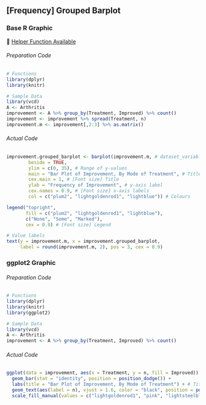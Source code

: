 ## \[Frequency\] Grouped Barplot
### Base R Graphic
:white_heart: [Helper Function Available](../[SC]-Descriptive-Analytics/[SC]-Data-Visualisation/[HF]-Stacked-Barplot-&-Frequency-Table.md)
###### Preparation Code
```r
# Functions
library(dplyr)
library(knitr)

# Sample Data
library(vcd)
A <- Arthritis
improvement <- A %>% group_by(Treatment, Improved) %>% count()
improvement <- improvement %>% spread(Treatment, n)
improvement.m <- improvement[,2:3] %>% as.matrix()
```
###### Actual Code
```r
improvement.grouped_barplot <- barplot(improvement.m, # dataset_variable
        beside = TRUE,
        ylim = c(0, 35), # Range of y-values
        main = "Bar Plot of Improvement, By Mode of Treatment", # Title
        cex.main = 1, # [Font size] Title
        ylab = "Frequency of Improvement", # y-axis label
        cex.names = 0.9, # [Font size] x-axis labels
        col = c("plum2", "lightgoldenrod1", "lightblue")) # Colours

legend("topright",
       fill = c("plum2", "lightgoldenrod1", "lightblue"),
       c("None", "Some", "Marked"),
       cex = 0.9) # [Font size] Legend

# Value labels
text(y = improvement.m, x = improvement.grouped_barplot,
     label = round(improvement.m, 2), pos = 3, cex = 0.9)
```
### ggplot2 Graphic
###### Preparation Code
```r
# Functions
library(dplyr)
library(knitr)
library(ggplot2)

# Sample Data
library(vcd)
A <- Arthritis
improvement <- A %>% group_by(Treatment, Improved) %>% count()
```
###### Actual Code
```r
ggplot(data = improvement, aes(x = Treatment, y = n, fill = Improved)) + # dataset_variable
  geom_bar(stat = "identity", position = position_dodge()) +
  labs(title = "Bar Plot of Improvement, By Mode of Treatment") + # Title
  geom_text(aes(label = n), vjust = 1.6, color = "black", position = position_dodge(0.9), size = 3.5) + # Value labels
  scale_fill_manual(values = c("lightgoldenrod1", "pink", "lightsteelblue1")) # Colours
```
